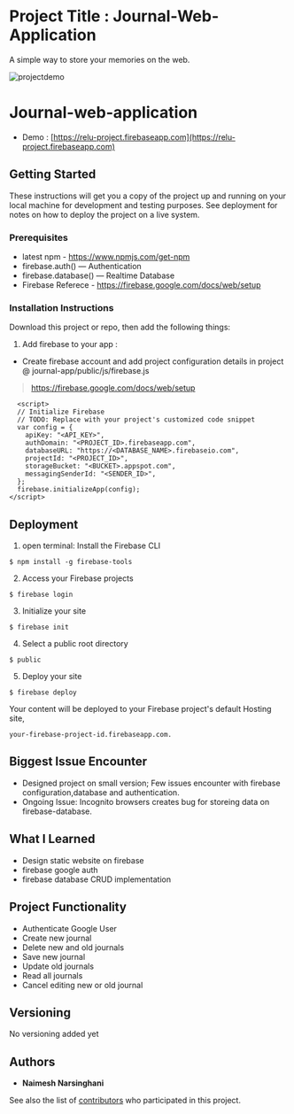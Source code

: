 # Project Title : Journal-Web-Application
A simple way to store your memories on the web. 


![projectdemo](https://user-images.githubusercontent.com/15827348/46714941-dee4d980-cc2b-11e8-964c-5a332b3cadfb.gif)


# Journal-web-application

- Demo : [https://relu-project.firebaseapp.com](https://relu-project.firebaseapp.com)


## Getting Started

These instructions will get you a copy of the project up and running on your local machine for development and testing purposes. See deployment for notes on how to deploy the project on a live system.

### Prerequisites

* latest npm  - https://www.npmjs.com/get-npm <br>
* firebase.auth() — Authentication
* firebase.database() — Realtime Database
* Firebase Referece - https://firebase.google.com/docs/web/setup <br>


### Installation Instructions 


Download this project or repo, then add the following things:  

1) Add firebase to your app :  

*   Create firebase account and add project configuration details in project @ journal-app/public/js/firebase.js 
>   https://firebase.google.com/docs/web/setup

```
  <script>
  // Initialize Firebase
  // TODO: Replace with your project's customized code snippet
  var config = {
    apiKey: "<API_KEY>",
    authDomain: "<PROJECT_ID>.firebaseapp.com",
    databaseURL: "https://<DATABASE_NAME>.firebaseio.com",
    projectId: "<PROJECT_ID>",
    storageBucket: "<BUCKET>.appspot.com",
    messagingSenderId: "<SENDER_ID>",
  };
  firebase.initializeApp(config);
</script>
```


## Deployment

1. open terminal: Install the Firebase CLI

```
$ npm install -g firebase-tools

```
2. Access your Firebase projects

```
$ firebase login

```
3. Initialize your site

```
$ firebase init

```
4. Select a public root directory

```
$ public 

```
5. Deploy your site

```
$ firebase deploy

```
Your content will be deployed to your Firebase project's default Hosting site, 

```
your-firebase-project-id.firebaseapp.com.
```

## Biggest Issue Encounter 

* Designed project on small version; Few issues encounter with firebase configuration,database and authentication.
* Ongoing Issue: Incognito browsers creates bug for storeing data on firebase-database.

## What I Learned 
* Design static website on firebase 
* firebase google auth 
* firebase database CRUD implementation

## Project Functionality 

* Authenticate Google User
* Create new journal
* Delete new and old journals
* Save new journal
* Update old journals
* Read all journals
* Cancel editing new or old journal

## Versioning
No versioning added yet

## Authors

* **Naimesh Narsinghani**

See also the list of [contributors](https://github.com/your/project/contributors) who participated in this project.


